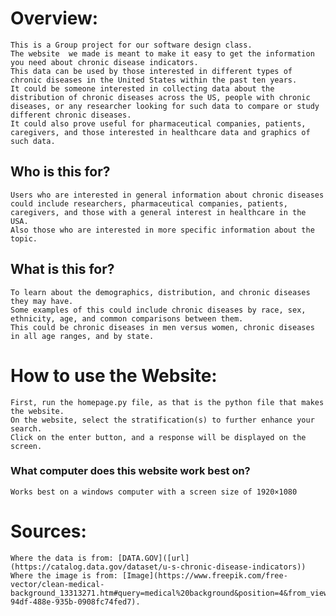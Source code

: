 # Overview:
	This is a Group project for our software design class.
 	The website  we made is meant to make it easy to get the information you need about chronic disease indicators. 
 	This data can be used by those interested in different types of chronic diseases in the United States within the past ten years. 
	It could be someone interested in collecting data about the distribution of chronic diseases across the US, people with chronic diseases, or any researcher looking for such data to compare or study different chronic diseases. 
	It could also prove useful for pharmaceutical companies, patients, caregivers, and those interested in healthcare data and graphics of such data.


## Who is this for?
	Users who are interested in general information about chronic diseases could include researchers, pharmaceutical companies, patients, caregivers, and those with a general interest in healthcare in the USA. 
	Also those who are interested in more specific information about the topic.

## What is this for?
	To learn about the demographics, distribution, and chronic diseases they may have. 
	Some examples of this could include chronic diseases by race, sex, ethnicity, age, and common comparisons between them. 
	This could be chronic diseases in men versus women, chronic diseases in all age ranges, and by state.

# How to use the Website:
	First, run the homepage.py file, as that is the python file that makes the website.
 	On the website, select the stratification(s) to further enhance your search.
  	Click on the enter button, and a response will be displayed on the screen.

 ### What computer does this website work best on?
 	Works best on a windows computer with a screen size of 1920×1080

# Sources:
	Where the data is from: [DATA.GOV]([url](https://catalog.data.gov/dataset/u-s-chronic-disease-indicators))
	Where the image is from: [Image](https://www.freepik.com/free-vector/clean-medical-background_13313271.htm#query=medical%20background&position=4&from_view=keyword&track=ais_user_b&uuid=4ecf35e7-94df-488e-935b-0908fc74fed7).


